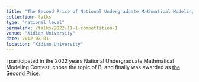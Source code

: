 ```yaml
---
title: "The Second Price of National Undergraduate Mathmatical Modeling Contest"
collection: talks
type: "national level"
permalink: /talks/2022-11-1-compettition-1
venue: "Xidian University"
date: 2012-03-01
location: "Xidian University"
---
```


I participated in the 2022 years National Undergraduate Mathmatical Modeling Contest, chose the topic of B, and finally was awarded as [the Second Price](/images/competition_1.jpg).
